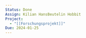 ```yaml
---
Status: Done
Assign: Kilian HansBeutelin Hobbit
Project:
  - "[[Forschungsprojekt]]"
Due: 2024-01-25
---
```


